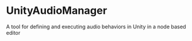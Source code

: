 # UnityAudioManager
A tool for defining and executing audio behaviors in Unity in a node based editor
